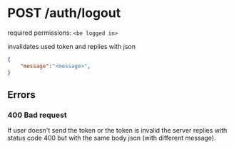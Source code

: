 # POST /auth/logout

required permissions: `<be logged in>`

invalidates used token and replies with json

```json
{
	"message":"<message>",
}
```

## Errors

### 400 Bad request

If user doesn't send the token or the token is invalid the server replies with status code 400 but with the same body json (with different message).
